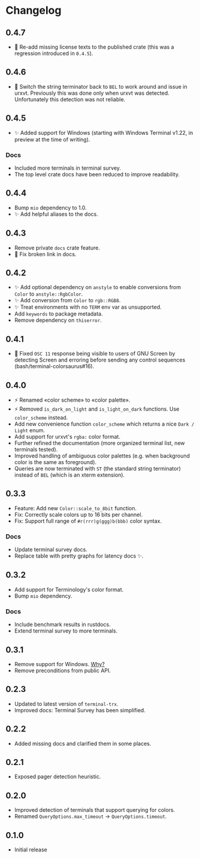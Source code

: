 # Changelog
## 0.4.7
* 🐛 Re-add missing license texts to the published crate
     (this was a regression introduced in `0.4.5`).

## 0.4.6
* 🐛 Switch the string terminator back to `BEL` to work around
     and issue in urxvt. Previously this was done only when urxvt
     was detected. Unfortunately this detection was not reliable.

## 0.4.5
* ✨ Added support for Windows (starting with Windows Terminal v1.22, in preview at the time of writing).
### Docs
* Included more terminals in terminal survey.
* The top level crate docs have been reduced to improve readability.

## 0.4.4
* Bump `mio` dependency to 1.0.
* ✨ Add helpful aliases to the docs.

## 0.4.3
* Remove private `docs` crate feature.
* 🐛 Fix broken link in docs.

## 0.4.2
* ✨ Add optional dependency on `anstyle` to enable conversions from `Color` to `anstyle::RgbColor`.
* ✨ Add conversion from `Color` to `rgb::RGB8`.
* ✨ Treat environments with no `TERM` env var as unsupported.
* Add `keywords` to package metadata.
* Remove dependency on `thiserror`.

## 0.4.1
* 🐛 Fixed `OSC 11` response being visible to users of GNU Screen
     by detecting Screen and erroring before sending any control sequences (bash/terminal-colorsaurus#16).

## 0.4.0
* ⚡ Renamed «color scheme» to «color palette».
* ⚡ Removed `is_dark_on_light` and `is_light_on_dark` functions. Use `color_scheme` instead.
* Add new convenience function `color_scheme` which returns a nice `Dark / Light` enum.
* Add support for urxvt's `rgba:` color format.
* Further refined the documentation (more organized terminal list, new terminals tested).
* Improved handling of ambiguous color palettes (e.g. when background color is the same as foreground).
* Queries are now terminated with `ST` (the standard string terminator) instead of `BEL` (which is an xterm extension).

## 0.3.3
* Feature: Add new `Color::scale_to_8bit` function.
* Fix: Correctly scale colors up to 16 bits per channel.
* Fix: Support full range of `#r(rrr)g(ggg)b(bbb)` color syntax.
### Docs
* Update terminal survey docs.
* Replace table with pretty graphs for latency docs ✨.

## 0.3.2
* Add support for Terminology's color format.
* Bump `mio` dependency.

### Docs
* Include benchmark results in rustdocs.
* Extend terminal survey to more terminals.

## 0.3.1
* Remove support for Windows. [Why?](./doc/windows.md)
* Remove preconditions from public API.

## 0.2.3
* Updated to latest version of `terminal-trx`.
* Improved docs: Terminal Survey has been simplified.

## 0.2.2
* Added missing docs and clarified them in some places.

## 0.2.1
* Exposed pager detection heuristic.

## 0.2.0
* Improved detection of terminals that support querying for colors.
* Renamed `QueryOptions.max_timeout` -> `QueryOptions.timeout`.

## 0.1.0
* Initial release
